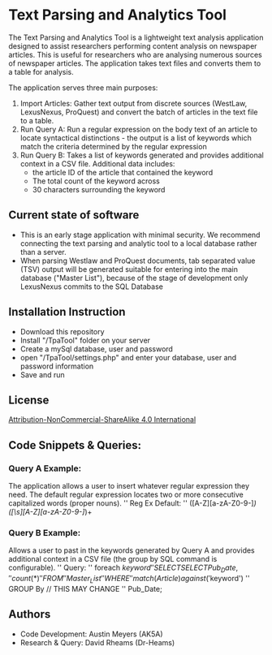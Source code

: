 # Text Parsing and Analytics Tool 

The Text Parsing and Analytics Tool is a lightweight text analysis application designed to assist researchers performing content analysis on newspaper articles. This is useful for researchers who are analysing numerous sources of newspaper articles. The application takes text files and converts them to a table for analysis. 

The application serves three main purposes:

1. Import Articles: Gather text output from discrete sources (WestLaw, LexusNexus, ProQuest) and convert the batch of articles in the text file to a table. 
2. Run Query A: Run a regular expression on the body text of an article to locate syntactical distinctions - the output is a list of keywords which match the criteria determined by the regular expression
3. Run Query B: Takes a list of keywords generated and provides additional context in a CSV file. Additional data includes: 
	-  the article ID of the article that contained the keyword  
	-  The total count of the keyword across 
	- 30 characters surrounding the keyword 


## Current state of software
- This is an early stage application with minimal security. We recommend connecting the text parsing and analytic tool to a local database rather than a server. 
- When parsing Westlaw and ProQuest documents,  tab separated value (TSV) output will be generated suitable for entering into the main database ("Master List"), because of the stage of development only LexusNexus commits to the SQL Database
		
## Installation Instruction
- Download this repository
- Install "/TpaTool" folder on your server
- Create a mySql database, user and password
- open "/TpaTool/settings.php" and enter your database, user and password information
- Save and run

## License
[Attribution-NonCommercial-ShareAlike 4.0 International](http://creativecommons.org/licenses/by-nc-sa/4.0/)

## Code Snippets & Queries:

### Query A Example:
The application allows a user to insert whatever regular expression they need. The default regular expression locates two or more consecutive capitalized words (proper nouns).
'' Reg Ex Default: 
	'' ([A-Z][a-zA-Z0-9-]*)([\s][A-Z][a-zA-Z0-9-]*)+

### Query B Example:
Allows a user to past in the keywords generated by Query A and provides additional context in a CSV file (the group by SQL command is configurable). 
'' Query:
	'' foreach $keyword
		'' SELECT SELECT Pub_Date,
			'' count(*)
		'' FROM
			'' Master_List
		'' WHERE
			'' match(Article) against('$keyword')
		'' GROUP By // THIS MAY CHANGE
			'' Pub_Date;


## Authors

- Code Development: Austin Meyers (AK5A)
- Research & Query: David Rheams (Dr-Heams)